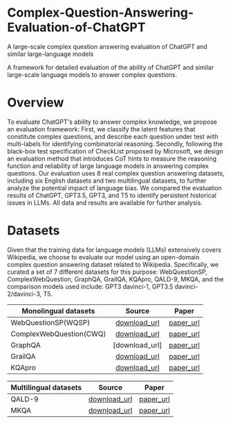 # Complex-Question-Answering-Evaluation-of-ChatGPT
A large-scale complex question answering evaluation of ChatGPT and similar large-language models

A framework for detailed evaluation of the ability of ChatGPT and similar large-scale language models to answer complex questions.

# Overview

To evaluate ChatGPT's ability to answer complex knowledge, we propose an evaluation framework:
First, we classify the latent features that constitute complex questions, and describe each question under test with multi-labels for identifying combinatorial reasoning.
Secondly, following the black-box test specification of CheckList proposed by Microsoft, we design an evaluation method that introduces CoT hints to measure the reasoning function and reliability of large language models in answering complex questions.
Our evaluation uses 8 real complex question answering datasets, including six English datasets and two multilingual datasets, to further analyze the potential impact of language bias.
We compared the evaluation results of ChatGPT, GPT3.5, GPT3, and T5 to identify persistent historical issues in LLMs. All data and results are available for further analysis.  

# Datasets

Given that the training data for language models (LLMs) extensively covers Wikipedia, we choose to evaluate our model using an open-domain complex question answering dataset related to Wikipedia. Specifically, we curated a set of 7 different datasets for this purpose: WebQuestionSP, ComplexWebQuestion, GraphQA, GrailQA, KQApro, QALD-9, MKQA, and the comparison models used include: GPT3 davinci-1, GPT3.5 davinci-2/davinci-3, T5.

| Monolingual datasets      | Source     | Paper     |
| ---------- | :-----------:  | :-----------: |
| WebQuestionSP(WQSP) | [download_url](https://www.microsoft.com/en-us/download/details.aspx?id=52763)| [paper_url](https://arxiv.org/pdf/2210.00063.pdf)|
| ComplexWebQuestion(CWQ)     | [download_url](https://allenai.org/data/complexwebquestions)|[paper_url](https://aclanthology.org/2022.coling-1.145.pdf)|
| GraphQA    | [download_url]     | [paper_url](https://openreview.net/pdf?id=HyxgBerKwB)     |
| GrailQA     | [download_url](https://dki-lab.github.io/GrailQA/)     | [paper_url](https://arxiv.org/pdf/2011.07743v6.pdf)     |
| KQApro     | [download_url](http://thukeg.gitee.io/kqa-pro/leaderboard.html)     | [paper_url](https://arxiv.org/abs/2007.03875)     |


| Multilingual datasets      | Source     | Paper     |
| ---------- | :-----------:  | :-----------: |
| QALD-9 | [download_url]((https://github.com/ag-sc/QALD))| [paper_url](https://ieeexplore.ieee.org/stamp/stamp.jsp?arnumber=9815253)|
| MKQA     | [download_url](https://github.com/apple/ml-mkqa)|[paper_url](https://arxiv.org/pdf/2007.15207v2.pdf)|
